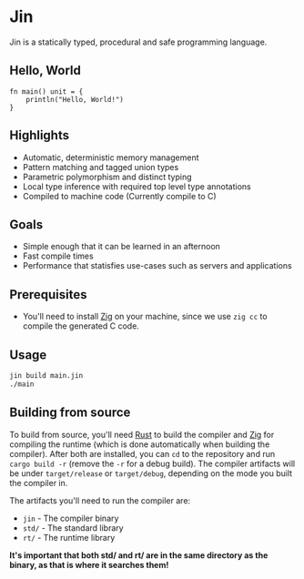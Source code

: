 # Jin

Jin is a statically typed, procedural and safe programming language.

## Hello, World

```
fn main() unit = {
    println("Hello, World!")
}
```

## Highlights

- Automatic, deterministic memory management
- Pattern matching and tagged union types
- Parametric polymorphism and distinct typing
- Local type inference with required top level type annotations
- Compiled to machine code (Currently compile to C)

## Goals

- Simple enough that it can be learned in an afternoon
- Fast compile times
- Performance that statisfies use-cases such as servers and applications

## Prerequisites

- You'll need to install [Zig](https://ziglang.org/) on your machine, since we use `zig cc` to compile the generated C code.

## Usage

```sh
jin build main.jin
./main
```

## Building from source

To build from source, you'll need [Rust](https://rust-lang.org/) to build the compiler and [Zig](https://ziglang.org/) for compiling the runtime (which is done automatically when building the compiler).
After both are installed, you can `cd` to the repository and run `cargo build -r` (remove the `-r` for a debug build). The compiler artifacts will be under `target/release` or `target/debug`, depending on the mode you built the compiler in.

The artifacts you'll need to run the compiler are:

- `jin` - The compiler binary
- `std/` - The standard library
- `rt/` - The runtime library

**It's important that both std/ and rt/ are in the same directory as the binary, as that is where it searches them!**
